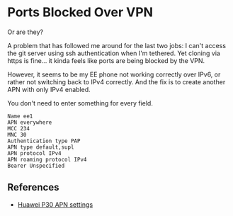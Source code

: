 # Ports Blocked Over VPN

Or are they?

A problem that has followed me around for the last two jobs: I can't access the
git server using ssh authentication when I'm tethered. Yet cloning via https is
fine... it kinda feels like ports are being blocked by the VPN.

However, it seems to be my EE phone not working correctly over IPv6, or rather
not switching back to IPv4 correctly. And the fix is to create another APN with
only IPv4 enabled.

You don't need to enter something for every field.

```text
Name ee1
APN everywhere
MCC 234
MNC 30
Authentication type PAP
APN type default,supl
APN protocol IPv4
APN roaming protocol IPv4
Bearer Unspecified
```

## References
- [Huawei P30 APN settings](https://apn-uk.gishan.net/en/apn/ee/huawei-p30-pro)

